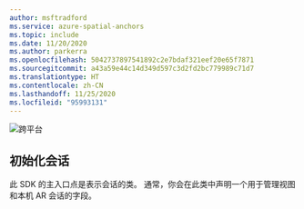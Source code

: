 ```yaml
---
author: msftradford
ms.service: azure-spatial-anchors
ms.topic: include
ms.date: 11/20/2020
ms.author: parkerra
ms.openlocfilehash: 5042737897541892c2e7bdaf321eef20e65f7871
ms.sourcegitcommit: a43a59e44c14d349d597c3d2fd2bc779989c71d7
ms.translationtype: HT
ms.contentlocale: zh-CN
ms.lasthandoff: 11/25/2020
ms.locfileid: "95993131"
---
```

![跨平台](./media/spatial-anchors-azure-concepts/place-anchor.gif)

## <a name="initialize-the-session"></a>初始化会话

此 SDK 的主入口点是表示会话的类。 通常，你会在此类中声明一个用于管理视图和本机 AR 会话的字段。

